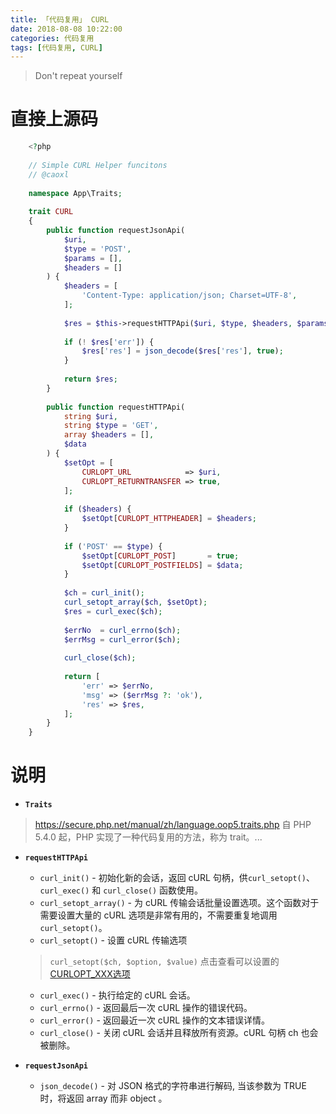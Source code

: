 ```yaml
---
title: 「代码复用」 CURL
date: 2018-08-08 10:22:00
categories: 代码复用
tags: [代码复用, CURL]
---
```


> Don't repeat yourself

<!-- more -->

# 直接上源码

```php
    <?php
    
    // Simple CURL Helper funcitons
    // @caoxl
    
    namespace App\Traits;
    
    trait CURL
    {
        public function requestJsonApi(
            $uri,
            $type = 'POST',
            $params = [],
            $headers = []
        ) {
            $headers = [
                'Content-Type: application/json; Charset=UTF-8',
            ];
    
            $res = $this->requestHTTPApi($uri, $type, $headers, $params);
    
            if (! $res['err']) {
                $res['res'] = json_decode($res['res'], true);
            }
    
            return $res;
        }
    
        public function requestHTTPApi(
            string $uri,
            string $type = 'GET',
            array $headers = [],
            $data
        ) {
            $setOpt = [
                CURLOPT_URL            => $uri,
                CURLOPT_RETURNTRANSFER => true,
            ];
    
            if ($headers) {
                $setOpt[CURLOPT_HTTPHEADER] = $headers;
            }
    
            if ('POST' == $type) {
                $setOpt[CURLOPT_POST]       = true;
                $setOpt[CURLOPT_POSTFIELDS] = $data;
            }
    
            $ch = curl_init();
            curl_setopt_array($ch, $setOpt);
            $res = curl_exec($ch);
    
            $errNo  = curl_errno($ch);
            $errMsg = curl_error($ch);
    
            curl_close($ch);
    
            return [
                'err' => $errNo,
                'msg' => ($errMsg ?: 'ok'),
                'res' => $res,
            ];
        }
    }
```

# 说明

- **`Traits`**

> https://secure.php.net/manual/zh/language.oop5.traits.php
> 自 PHP 5.4.0 起，PHP 实现了一种代码复用的方法，称为 trait。...

- **`requestHTTPApi`**

  - `curl_init()` - 初始化新的会话，返回 cURL 句柄，供`curl_setopt()`、 `curl_exec()` 和 `curl_close()` 函数使用。
  - `curl_setopt_array()` - 为 cURL 传输会话批量设置选项。这个函数对于需要设置大量的 cURL 选项是非常有用的，不需要重复地调用 `curl_setopt()`。
  - `curl_setopt()` - 设置 cURL 传输选项
  > `curl_setopt($ch, $option, $value)`
  > 点击查看可以设置的<u>[CURLOPT_XXX选项](https://secure.php.net/manual/zh/function.curl-setopt.php)</u>
  - `curl_exec()` - 执行给定的 cURL 会话。
  - `curl_errno()` - 返回最后一次 cURL 操作的错误代码。
  - `curl_error()` - 返回最近一次 cURL 操作的文本错误详情。
  - `curl_close()` - 关闭 cURL 会话并且释放所有资源。cURL 句柄 ch 也会被删除。

- **`requestJsonApi`**

  - `json_decode()` - 对 JSON 格式的字符串进行解码, 当该参数为 TRUE 时，将返回 array 而非 object 。